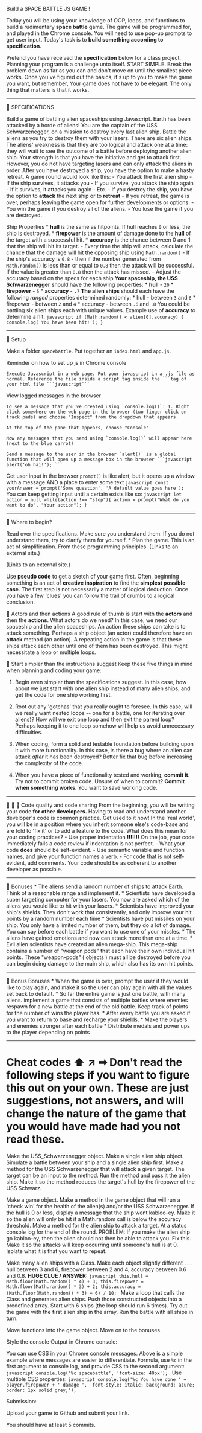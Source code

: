 Build a SPACE BATTLE JS GAME !

Today you will be using your knowledge of OOP, loops, and functions to build a rudimentary **space battle** game. The game will be programmed for, and played in the Chrome console. You will need to use pop-up prompts to get user input. Today's task is to **build something according to specification**.

Pretend you have received the **specification** below for a class project. Planning your program is a challenge unto itself. START SIMPLE. Break the problem down as far as you can and don't move on until the smallest piece works. Once you've figured out the basics, it's up to you to make the game you want, but remember, Your game does not have to be elegant. The only thing that matters is that it works.

-----------------------------------------------------------------------------------------------------------------------------------

🚀 SPECIFICATIONS

Build a game of battling alien spaceships using Javascript. Earth has been attacked by a horde of aliens! You are the captain of the USS Schwarzenegger, on a mission to destroy every last alien ship. Battle the aliens as you try to destroy them with your lasers. There are six alien ships. The aliens' weakness is that they are too logical and attack one at a time: they will wait to see the outcome of a battle before deploying another alien ship. Your strength is that you have the initiative and get to attack first. However, you do not have targeting lasers and can only attack the aliens in order. After you have destroyed a ship, you have the option to make a hasty retreat. A game round would look like this: - You attack the first alien ship - If the ship survives, it attacks you - If you survive, you attack the ship again - If it survives, it attacks you again - Etc. - If you destroy the ship, you have the option to **attack** the next ship or to **retreat** - If you retreat, the game is over, perhaps leaving the game open for further developments or options. - You win the game if you destroy all of the aliens. - You lose the game if you are destroyed.

Ship Properties * **hull** is the same as hitpoints. If hull reaches `0` or less, the ship is destroyed. * **firepower** is the amount of damage done to the **hull** of the target with a successful hit. * **accuracy** is the chance between 0 and 1 that the ship will hit its target. - Every time the ship will attack, calculate the chance that the damage will hit the opposing ship using `Math.random()` - If the ship's accuracy is `0.8` - then if the number generated from `Math.random()` is less than or equal to `0.8` then the attack will be successful. If the value is greater than `0.8` then the attack has missed. - Adjust the accuracy based on the specs for each ship **Your spaceship, the USS Schwarzenegger** should have the following properties: * **hull** - `20` * **firepower** - `5` * **accuracy** - `.7` **The alien ships** should each have the following _ranged_ properties determined randomly: * hull - between `3` and `6` * firepower - between `2` and `4` * accuracy - between `.6` and `.8` You could be battling six alien ships each with unique values. Example use of **accuracy** to determine a hit: ```javascript if (Math.random() < alien[0].accuracy) { console.log('You have been hit!'); } ```

-----------------------------------------------------------------------------------------------------------------------------------
 
👾 Setup

Make a folder `spacebattle`. Put together an `index.html` and `app.js`.

Reminder on how to set up js in Chrome console

    Execute Javascript in a web page. Put your javascript in a .js file as normal. Reference the file inside a script tag inside the `` tag of your html file ```javascript```

View logged messages in the browser

    To see a message that you've created using `console.log()`: 1. Right click somewhere on the web page in the browser (two finger click on track pads) and choose "Inspect" from the dropdown that appears.

    At the top of the pane that appears, choose "Console"

    Now any messages that you send using `console.log()` will appear here (next to the blue carrot)

    Send a message to the user in the browser `alert()` is a global function that will open up a message box in the browser ```javascript alert('oh hai!'); ```

Get user input in the browser `prompt()` is like alert, but it opens up a window with a message AND a place to enter some text ```javascript const yourAnswer = prompt('Some question', 'A default value goes here'); ``` You can keep getting input until a certain exists like so: ```javascript let action = null while(action !== "stop"){ action = prompt("What do you want to do", "Your action"); } ```

-----------------------------------------------------------------------------------------------------------------------------------

 👾 Where to begin?

Read over the specifications. Make sure you understand them. If you do not understand them, try to clarify them for yourself. * Plan the game. This is an act of simplification. From these programming principles. (Links to an external site.)

 (Links to an external site.)

 Use **pseudo code** to get a sketch of your game first. Often, beginning something is an act of **creative inspiration** to find the **simplest possible case**. The first step is not necessarily a matter of logical deduction. Once you have a few 'clues' you can follow the trail of crumbs to a logical conclusion.

 👾 Actors and then actions A good rule of thumb is start with the **actors** and then the **actions**. What actors do we need? In this case, we need our spaceship and the alien spaceships. An action these ships can take is to attack something. Perhaps a ship object (an actor) could therefore have an **attack** method (an action). A repeating action in the game is that these ships attack each other until one of them has been destroyed. This might necessitate a loop or multiple loops.

 👾 Start simpler than the instructions suggest Keep these five things in mind when planning and coding your game:

1. Begin even simpler than the specifications suggest. In this case, how about we just start with one alien ship instead of many alien ships, and get the code for one ship working first.

2. Root out any 'gotchas' that you really ought to foresee. In this case, will we really want nested loops -- one for a battle, one for iterating over aliens)? How will we exit one loop and then exit the parent loop? Perhaps keeping it to one loop somehow will help us avoid unnecessary difficulties.

3. When coding, form a solid and testable foundation before building upon it with more functionality. In this case, is there a bug where an alien can attack _after_ it has been destroyed? Better fix that bug before increasing the complexity of the code.

4. When you have a piece of functionality tested and working, **commit it**. Try not to commit broken code. Unsure of when to commit? **Commit when something works**. You want to save working code.

-----------------------------------------------------------------------------------------------------------------------------------

👾 👾 👾 Code quality and code sharing From the beginning, you will be writing your code **for other developers.** Having to read and understand another developer's code is common practice. Get used to it now! In the 'real world', you will be in a position where you inherit someone else's code-base and are told to 'fix it' or to add a feature to the code. What does this mean for your coding practices? - Use proper indentation **!!!!!!!** On the job, your code immediately fails a code review if indentation is not perfect. - What your code **does** should be self-evident. - Use semantic variable and function names, and give your function names a verb. - For code that is not self-evident, add comments. Your code should be as coherent to another developer as possible.

-----------------------------------------------------------------------------------------------------------------------------------
 
🚀 Bonuses * The aliens send a random number of ships to attack Earth. Think of a reasonable range and implement it. * Scientists have developed a super targeting computer for your lasers. You now are asked which of the aliens you would like to hit with your lasers. * Scientists have improved your ship's shields. They don't work that consistently, and only improve your hit points by a random number each time * Scientists have put missiles on your ship. You only have a limited number of them, but they do a lot of damage. You can say before each battle if you want to use one of your missles. * The aliens have gained emotions and now can attack more than one at a time. * Evil alien scientists have created an alien mega-ship. This mega-ship contains a number of "weapon pods" that each have their own individual hit points. These "weapon-pods" ( objects ) must all be destroyed before you can begin doing damage to the main ship, which also has its own hit points.

-----------------------------------------------------------------------------------------------------------------------------------
 
🚀 Bonus Bonuses * When the game is over, prompt the user if they would like to play again, and make it so the user can play again with all the values set back to default. * So far the entire game is just one battle, with many aliens. implement a game that consists of multiple battles where enemies respawn for a new battle at the end of the old battle. Keep track of points for the number of wins the player has. * After every battle you are asked if you want to return to base and recharge your shields. * Make the players and enemies stronger after each battle * Distribute medals and power ups to the player depending on points

-----------------------------------------------------------------------------------------------------------------------------------
 
# Cheat codes ⬆ ↗ ➡ **Don't read the following steps if you want to figure this out on your own.** **These are just suggestions, not answers, and will change the nature of the game that you would have made had you not read these.**

Make the USS_Schwarzenegger object. Make a single alien ship object. Simulate a battle between your ship and a single alien ship first. Make a method for the USS Schwarzenegger that will attack a given target. The target can be an input to the method. Run the method and pass it the alien ship. Make it so the method reduces the target's hull by the firepower of the USS Schwarz.

Make a game object. Make a method in the game object that will run a 'check win' for the health of the alien(s) and/or the USS Schwarzenegger. If the hull is 0 or less, display a message that the ship went kabloo-ey. Make it so the alien will only be hit if a Math.random call is below the accuracy threshold. Make a method for the alien ship to attack a target. At a status console log for the end of the round. PROBLEM: If you make the alien ship go kabloo-ey, then the alien should not then be able to attack you. Fix this. Make it so the attacks will keep occurring until someone's hull is at 0. Isolate what it is that you want to repeat.

Make many alien ships with a Class. Make each object slightly different . . . hull between 3 and 6, firepower between 2 and 4, accuracy between 0.6 and 0.8. **HUGE CLUE / ANSWER:** ```javascript this.hull = Math.floor(Math.random() * 4) + 3; this.firepower = Math.floor(Math.random() * 3) + 2; this.accuracy = (Math.floor(Math.random() * 3) + 6) / 10; ``` Make a loop that calls the Class and generates alien ships. Push those constructed objects into a predefined array. Start with 6 ships (the loop should run 6 times). Try out the game with the first alien ship in the array. Run the battle with all ships in turn.

Move functions into the game object. Move on to the bonuses.

 
Style the console Output in Chrome console:

You can use CSS in your Chrome console messages. Above is a simple example where messages are easier to differentiate. Formula, use `%c` in the first argument to console log, and provide CSS to the second argument: ```javascript console.log('%c spacebattle', 'font-size: 40px'); ``` Use multiple CSS properties: ```javascript console.log('%c You have done ' + player.firepower + ' damage ', 'font-style: italic; background: azure; border: 1px solid grey;'); ```

Submission: 

Upload your game to Github and submit your link.

You should have at least 5 commits.

